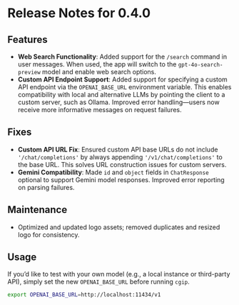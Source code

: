 # Release Notes for 0.4.0

## Features
- **Web Search Functionality**: Added support for the `/search` command in user messages. When used, the app will switch to the `gpt-4o-search-preview` model and enable web search options.
- **Custom API Endpoint Support**: Added support for specifying a custom API endpoint via the `OPENAI_BASE_URL` environment variable. This enables compatibility with local and alternative LLMs by pointing the client to a custom server, such as Ollama. Improved error handling—users now receive more informative messages on request failures.

## Fixes
- **Custom API URL Fix**: Ensured custom API base URLs do not include `'/chat/completions'` by always appending `'/v1/chat/completions'` to the base URL. This solves URL construction issues for custom servers.
- **Gemini Compatibility**: Made `id` and `object` fields in `ChatResponse` optional to support Gemini model responses. Improved error reporting on parsing failures.

## Maintenance
- Optimized and updated logo assets; removed duplicates and resized logo for consistency.

## Usage

If you’d like to test with your own model (e.g., a local instance or third-party API), simply set the new `OPENAI_BASE_URL` before running `cgip`.

```sh
export OPENAI_BASE_URL=http://localhost:11434/v1
```

